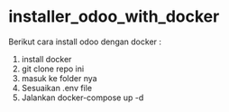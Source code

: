 # installer_odoo_with_docker

Berikut cara install odoo dengan docker :
1. install docker
2. git clone repo ini
3. masuk ke folder nya
4. Sesuaikan .env file
5. Jalankan docker-compose up -d

